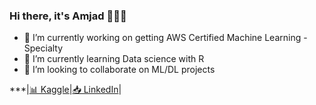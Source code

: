 ### Hi there, it's Amjad 👩🏻‍🏫

<!--
**AmjadAlsulami/amjadalsulami** is a ✨ _special_ ✨ repository because its `README.md` (this file) appears on your GitHub profile.
-->

- 🔭 I’m currently working on getting AWS Certified Machine Learning - Specialty
- 🌱 I’m currently learning Data science with R
- 👯 I’m looking to collaborate on ML/DL projects

***|[📊 Kaggle](https://www.kaggle.com/amjadalsulami)|[📥 LinkedIn](http://www.linkedin.com/in/amjadalsulami)|
